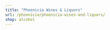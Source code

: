 ```yaml
---
title: "Phoenicia Wines & Liquors"
url: /phoenicia/phoenicia-wines-and-liquors/
shop: alcohol
---
```

